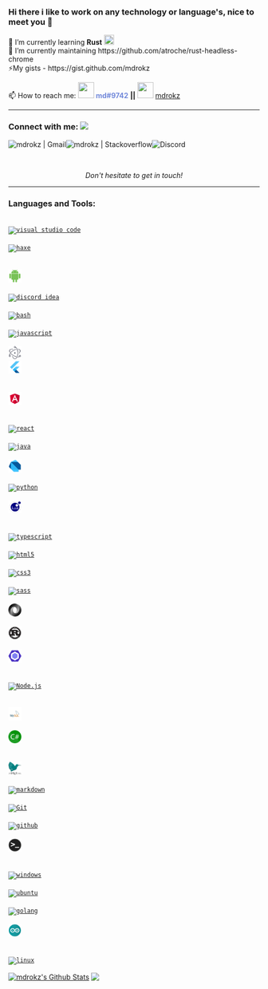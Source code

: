 ### Hi there i like to work on any technology or language's, nice to meet you 👋

<!--
**mdrokz/mdrokz** is a ✨ _special_ ✨ repository because its `README.md` (this file) appears on your GitHub profile.

Here are some ideas to get you started:

- 🔭 I’m currently working on ...
- 🌱 I’m currently learning ...
- 👯 I’m looking to collaborate on ...
- 🤔 I’m looking for help with ...
- 💬 Ask me about ...
- 📫 How to reach me: ...
- 😄 Pronouns: ...
- ⚡ Fun fact: ...
-->

<div>🌱 I’m currently learning <strong>Rust</strong> <img width="20" height="20" src="https://simpleicons.org/icons/rust.svg"/></div>

<div>🔭 I’m currently maintaining https://github.com/atroche/rust-headless-chrome</div>

<div>⚡My gists - https://gist.github.com/mdrokz

📫 How to reach me: <img width="32" height="32" src="https://simpleicons.org/icons/discord.svg"/> 
<strong style="
    color:  #7289da;
">md#9742</strong> <strong>||</strong> <img width="32" height="32" src="https://simpleicons.org/icons/gmail.svg"/> <a href="mailto: github.md12@gmail.com">mdrokz</a>

---

### Connect with me: <img src="https://media.giphy.com/media/LnQjpWaON8nhr21vNW/giphy.gif" height="32">

[<img align="left" alt="mdrokz | Gmail" height="22px" src="https://simpleicons.org/icons/gmail.svg" />][gmail]
[<img align="left" alt="mdrokz | Stackoverflow" height="22px" src="https://simpleicons.org/icons/stackoverflow.svg" />][stackoverflow]

![Discord](https://discord.c99.nl/widget/theme-1/248186636381192193.png)

<br />

<p align=center>
<em>Don't hesitate to get in touch!</em>
</p>

---

### Languages and Tools:

[<code>
<img alt="visual studio code" width="26px" src="https://img.icons8.com/fluent/240/000000/visual-studio-code-2019.png" />
</code>](https://code.visualstudio.com/)
[<code>
<img alt="haxe" width="26px" src="https://yal.cc/wp-content/uploads/2013/03/haxe.png" />
</code>](https://haxe.org)    
[<code>
<img alt="android" width="26px" src="https://raw.githubusercontent.com/github/explore/80688e429a7d4ef2fca1e82350fe8e3517d3494d/topics/android/android.png" />
</code>](https://developer.android.com)
[<code>
<img alt="discord idea" width="26px" src="https://img.icons8.com/color/240/000000/discord.png" />
</code>](https://discordapp.com/)
[<code>
<img alt="bash" width="26px" src="https://img.icons8.com/plasticine/100/000000/bash.png" />
</code>](https://en.wikipedia.org/wiki/Bash_%28Unix_shell%29)
[<code>
<img alt="javascript" width="26px" src="https://img.icons8.com/color/240/000000/javascript.png" />
</code>](https://developer.mozilla.org/en-US/docs/Web/JavaScript)
[<code>
<img alt="javascript" width="26px" src="https://raw.githubusercontent.com/github/explore/80688e429a7d4ef2fca1e82350fe8e3517d3494d/topics/electron/electron.png" />
</code>](https://www.electronjs.org)
[<img alt="flutter" width="26px" src="https://raw.githubusercontent.com/github/explore/80688e429a7d4ef2fca1e82350fe8e3517d3494d/topics/flutter/flutter.png" />
</code>](https://flutter.dev)    
[<code>    
<img alt="angular" width="26px" src="https://raw.githubusercontent.com/github/explore/80688e429a7d4ef2fca1e82350fe8e3517d3494d/topics/angular/angular.png" />
</code>](https://angular.io)
[<code>    
<img alt="react" width="26px" src="https://img.icons8.com/color/240/000000/react-native.png" />
</code>](https://reactnative.dev)
[<code>
<img alt="java" width="26px" src="https://img.icons8.com/color/240/000000/java-coffee-cup-logo.png">
</code>](https://docs.oracle.com/en/java/)
[<code>
<img alt="dart" width="26px" src="https://raw.githubusercontent.com/github/explore/80688e429a7d4ef2fca1e82350fe8e3517d3494d/topics/dart/dart.png">
</code>](https://dart.dev) 
[<code>
<img alt="python" width="26px" src="https://img.icons8.com/color/240/000000/python.png">
</code>](https://www.python.org/)
[<code>
<img alt="json" width="26px" src="https://raw.githubusercontent.com/github/explore/80688e429a7d4ef2fca1e82350fe8e3517d3494d/topics/lua/lua.png">
</code>](https://www.lua.org/about.html)    
[<code>
<img alt="typescript" width="26px" src="https://img.icons8.com/color/240/000000/typescript.png">
</code>](https://www.typescriptlang.org/)
[<code>
<img alt="html5" width="26px" src="https://img.icons8.com/color/240/000000/html-5.png">
</code>](https://developer.mozilla.org/en-US/docs/Web/HTML)
[<code>
<img alt="css3" width="26px" src="https://img.icons8.com/color/240/000000/css3.png">
</code>](https://developer.mozilla.org/en-US/docs/Web/CSS)
[<code>
<img alt="sass" width="26px" src="https://img.icons8.com/color/240/000000/sass.png">
</code>](https://sass-lang.com/)
[<code>
<img alt="json" width="26px" src="https://raw.githubusercontent.com/github/explore/80688e429a7d4ef2fca1e82350fe8e3517d3494d/topics/json/json.png">
</code>](https://www.json.org/json-en.html)
[<code>
<img alt="json" width="26px" src="https://raw.githubusercontent.com/github/explore/80688e429a7d4ef2fca1e82350fe8e3517d3494d/topics/rust/rust.png">
</code>](https://www.rust-lang.org)
[<code>
<img alt="eslint" width="26px" src="https://raw.githubusercontent.com/github/explore/80688e429a7d4ef2fca1e82350fe8e3517d3494d/topics/eslint/eslint.png">
</code>](https://eslint.org/)
<br/>
[<code>
<img alt="Node.js" width="26px" src="https://img.icons8.com/color/240/000000/nodejs.png">
</code>](https://nodejs.org/en/)
[<code>  
<img alt="MySQL" width="26px" src="https://raw.githubusercontent.com/github/explore/80688e429a7d4ef2fca1e82350fe8e3517d3494d/topics/mysql/mysql.png">
</code>](https://dev.mysql.com/)
       [<code>
    <img alt="C#" width="26px" src="https://raw.githubusercontent.com/github/explore/80688e429a7d4ef2fca1e82350fe8e3517d3494d/topics/csharp/csharp.png"/>
    </code>](https://dotnet.microsoft.com/languages/csharp)  
[<code>
<img alt="latex" width="26px" src="https://raw.githubusercontent.com/github/explore/80688e429a7d4ef2fca1e82350fe8e3517d3494d/topics/latex/latex.png">
</code>](https://www.latex-project.org/)
[<code>
<img alt="markdown" width="26px" src="https://img.icons8.com/ios-filled/100/000000/markdown.png">
</code>](https://www.markdownguide.org/)
[<code>
<img alt="Git" width="26px" src="https://img.icons8.com/color/240/000000/git.png">
</code>](https://git-scm.com/)
[<code>
<img alt="github" width="26px" src="https://img.icons8.com/ios-glyphs/240/000000/github.png">
</code>](https://github.com/)
[<code>
<img alt="terminal" width="26px" src="https://raw.githubusercontent.com/github/explore/80688e429a7d4ef2fca1e82350fe8e3517d3494d/topics/terminal/terminal.png">
</code>](https://docs.microsoft.com/en-us/windows/terminal/)
<br />
[<code>
<img alt="windows" width="26px" src="https://img.icons8.com/color/240/000000/windows-10.png">
</code>](https://www.microsoft.com/en-us/windows)
[<code>
<img alt="ubuntu" width="26px" src="https://img.icons8.com/color/96/000000/ubuntu--v1.png">
</code>](https://ubuntu.com/)
[<code>
<img alt="golang" width="26px" src="https://img.icons8.com/color/48/000000/golang.png">
</code>](https://golang.org/)
[<code>
    <img alt="arduino" width="26px" src="https://raw.githubusercontent.com/github/explore/80688e429a7d4ef2fca1e82350fe8e3517d3494d/topics/arduino/arduino.png"/>
</code>](https://www.arduino.cc)    
[<code>
<img alt="linux" width="26px" src="https://img.icons8.com/color/96/000000/linux.png">
</code>](https://www.kernel.org/)


<a href="https://github.com/mdrokz">
<img align="center" alt="mdrokz's Github Stats" src="https://github-readme-stats.vercel.app/api?username=mdrokz&show_icons=true&hide_border=true&count_private=true&include_all_commits=true&theme=radical" /></a>

<a href="https://github.com/mdrokz">
  <img align="center" src="https://github-readme-stats.anuraghazra1.vercel.app/api/top-langs/?username=mdrokz&layout=compact&theme=radical" />
</a>



[stackoverflow]: https://stackoverflow.com/users/2861177/mdrokz
[gmail]: mailto:mdrokz18@gmail.com
